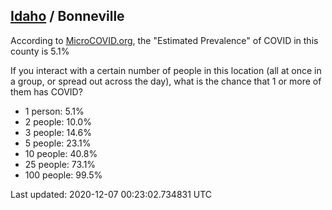 
## [Idaho](/united-states/idaho) / Bonneville

According to [MicroCOVID.org](http://microcovid.org),
the "Estimated Prevalence" of COVID in this county is 5.1%

If you interact with a certain number of people in this location
(all at once in a group, or spread out across the day), what is the chance that
1 or more of them has COVID?

- 1 person: 5.1%
- 2 people: 10.0%
- 3 people: 14.6%
- 5 people: 23.1%
- 10 people: 40.8%
- 25 people: 73.1%
- 100 people: 99.5%

Last updated: 2020-12-07 00:23:02.734831 UTC
